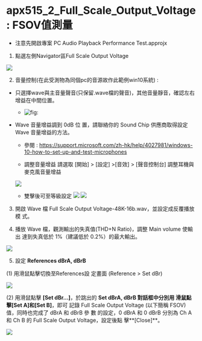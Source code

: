 apx515\_2\_Full\_Scale\_Output\_Voltage : FSOV值測量
====================================================

-   注意先開啟專案 PC Audio Playback Performance Test.approjx

1.  點選左側Navigator區Full Scale Output Voltage

![](https://i.imgur.com/n3jU5wM.png)

2.  音量控制(在此受測物為同個pc的音源故作此範例win10系統) :

-   只選擇wave與主音量聲音(只保留.wave檔的聲音)，其他音量靜音，確認左右增益在中間位置。

    -   ![](https://i.imgur.com/NUjdspD.png "fig:")
-   Wave 音量增益調到 0dB 位 置，請聯絡你的 Sound Chip 供應商取得設定
    Wave 音量增益的方法。

    -   參閱 :
        https://support.microsoft.com/zh-hk/help/4027981/windows-10-how-to-set-up-and-test-microphones

    -   調整音量增益 請選取 [開始] \> [設定] \>[音效] \> [聲音控制台]
        調整耳機與麥克風音量增益

    ![](https://i.imgur.com/vN0OQJs.png)

    -   雙擊後可至等級設定 
       ![](https://i.imgur.com/keYBKV4.png)
        ![](https://i.imgur.com/9dD1eoV.png)

3.  開啟 Wave 檔 Full Scale Output
    Voltage-48K-16b.wav，並設定成反覆播放模 式。

4.  播放 Wave 檔，觀測輸出的失真值(THD+N Ratio)，調整 Main volume 使輸出
    達到失真低於 1%（建議低於 0.2%）的最大輸出。

![](https://i.imgur.com/gDF3w7I.png)

5.  設定 **References dBrA, dBrB**

 (1) 用滑鼠點擊切換至References設 定畫面 (Reference \> Set dBr)

 ![](https://i.imgur.com/byY2IEr.png)

 (2) 用滑鼠點擊 **[Set dBr...]**，於跳出的 **Set dBrA, dBrB
**對話框中分別用 滑鼠點擊**[Set A]**和**[Set B]**，即可 記錄 Full Scale
Output Voltage (以下簡稱 FSOV) 值，同時也完成了 dBrA 和 dBrB 參 數
的設定，0 dBrA 和 0 dBrB 分別為 Ch A 和 Ch B 的 Full Scale Output
Voltage，設定後點 擊**[Close]**。

![](https://i.imgur.com/wcjGTwe.png)
